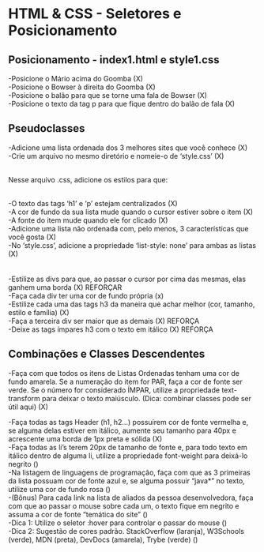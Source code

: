 # HTML & CSS - Seletores e Posicionamento


## Posicionamento - index1.html e style1.css
-Posicione o Mário acima do Goomba (X) 
<br>
-Posicione o Bowser à direita do Goomba (X) 
<br>
-Posicione o balão para que se torne uma fala de Bowser (X) 
<br>
-Posicione o texto da tag p para que fique dentro do balão de fala (X) 
<br>

## Pseudoclasses
-Adicione uma lista ordenada dos 3 melhores sites que você conhece (X)
<br>
-Crie um arquivo no mesmo diretório e nomeie-o de ‘style.css’ (X)
<br><br>

Nesse arquivo .css, adicione os estilos para que:
<br><br>

-O texto das tags ‘h1’ e ‘p’ estejam centralizados (X)
<br>
-A cor de fundo da sua lista mude quando o cursor estiver sobre o item (X)
<br>
-A fonte do item mude quando ele for clicado (X)
<br>
-Adicione uma lista não ordenada com, pelo menos, 3 características que você gosta (X)
<br>
-No ‘style.css’, adicione a propriedade ‘list-style: none’ para ambas as listas (X)
<br>
<br><br>
-Estilize as divs para que, ao passar o cursor por cima das mesmas, elas ganhem uma borda (X) REFORÇAR
<br>
-Faça cada div ter uma cor de fundo própria (x)
<br>
-Estilize cada uma das tags h3 da maneira que achar melhor (cor, tamanho, estilo e família) (X)
<br>
-Faça a terceira div ser maior que as demais (X) REFORÇA
<br>
-Deixe as tags ímpares h3 com o texto em itálico (X) REFORÇA
<br>

## Combinações e Classes Descendentes

-Faça com que todos os itens de Listas Ordenadas tenham uma cor de fundo amarela. Se a numeração do item for PAR, faça a cor de fonte ser verde. Se o número for considerado ÍMPAR, utilize a propriedade text-transform para deixar o texto maiúsculo. (Dica: combinar classes pode ser útil aqui) (X)
<br>

-Faça todas as tags Header (h1, h2…) possuírem cor de fonte vermelha e, se alguma delas estiver em itálico, aumente seu tamanho para 40px e acrescente uma borda de 1px preta e sólida (X)
<br>
-Faça todas as li’s terem 20px de tamanho de fonte e, para todo texto em itálico dentro de alguma li, utilize a propriedade font-weight para deixá-lo negrito ()
<br>
-Na listagem de linguagens de programação, faça com que as 3 primeiras da lista possuam cor de fonte azul e, se alguma possuir “java*” no texto, utilize uma cor de fundo rosa ()
<br>
-(Bônus) Para cada link na lista de aliados da pessoa desenvolvedora, faça com que ao passar o mouse sobre cada um, o texto fique em negrito e assuma a cor de fonte “temática do site” ()
<br>
-Dica 1: Utilize o seletor :hover para controlar o passar do mouse ()
<br>
-Dica 2: Sugestão de cores padrão. StackOverflow (laranja), W3Schools (verde), MDN (preta), DevDocs (amarela), Trybe (verde) ()
<br>